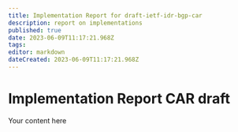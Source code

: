 ```yaml
---
title: Implementation Report for draft-ietf-idr-bgp-car
description: report on implementations
published: true
date: 2023-06-09T11:17:21.968Z
tags: 
editor: markdown
dateCreated: 2023-06-09T11:17:21.968Z
---
```


# Implementation Report CAR draft
Your content here